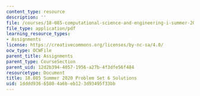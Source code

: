 ```yaml
---
content_type: resource
description: ''
file: /courses/18-085-computational-science-and-engineering-i-summer-2020/1dddd93665804a6beb123d93495f33bb_MIT18_085Summer20_PS6_sol.pdf
file_type: application/pdf
learning_resource_types:
- Assignments
license: https://creativecommons.org/licenses/by-nc-sa/4.0/
ocw_type: OCWFile
parent_title: Assignments
parent_type: CourseSection
parent_uid: 12d2b394-4057-1956-a27b-4f3dfe56f484
resourcetype: Document
title: 18.085 Summer 2020 Problem Set 6 Solutions
uid: 1dddd936-6580-4a6b-eb12-3d93495f33bb
---
```

